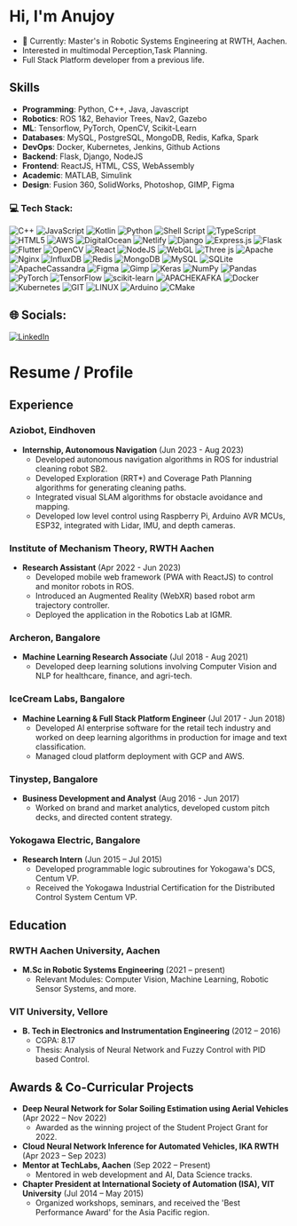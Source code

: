 # Hi, I'm Anujoy
- 🔭 Currently: Master's in Robotic Systems Engineering at RWTH, Aachen.
- Interested in multimodal Perception,Task Planning.
- Full Stack Platform developer from a previous life.

## **Skills**
- **Programming**: Python, C++, Java, Javascript
- **Robotics**: ROS 1&2, Behavior Trees, Nav2, Gazebo
- **ML**: Tensorflow, PyTorch, OpenCV, Scikit-Learn
- **Databases**: MySQL, PostgreSQL, MongoDB, Redis, Kafka, Spark
- **DevOps**: Docker, Kubernetes, Jenkins, Github Actions 
- **Backend**: Flask, Django, NodeJS
- **Frontend**: ReactJS, HTML, CSS, WebAssembly
- **Academic**: MATLAB, Simulink
- **Design**: Fusion 360, SolidWorks, Photoshop, GIMP, Figma

### 💻 Tech Stack:
![C++](https://img.shields.io/badge/c++-%2300599C.svg?style=for-the-badge&logo=c%2B%2B&logoColor=white) ![JavaScript](https://img.shields.io/badge/javascript-%23323330.svg?style=for-the-badge&logo=javascript&logoColor=%23F7DF1E) ![Kotlin](https://img.shields.io/badge/kotlin-%237F52FF.svg?style=for-the-badge&logo=kotlin&logoColor=white) ![Python](https://img.shields.io/badge/python-3670A0?style=for-the-badge&logo=python&logoColor=ffdd54) ![Shell Script](https://img.shields.io/badge/shell_script-%23121011.svg?style=for-the-badge&logo=gnu-bash&logoColor=white) ![TypeScript](https://img.shields.io/badge/typescript-%23007ACC.svg?style=for-the-badge&logo=typescript&logoColor=white) ![HTML5](https://img.shields.io/badge/html5-%23E34F26.svg?style=for-the-badge&logo=html5&logoColor=white) ![AWS](https://img.shields.io/badge/AWS-%23FF9900.svg?style=for-the-badge&logo=amazon-aws&logoColor=white) ![DigitalOcean](https://img.shields.io/badge/DigitalOcean-%230167ff.svg?style=for-the-badge&logo=digitalOcean&logoColor=white) ![Netlify](https://img.shields.io/badge/netlify-%23000000.svg?style=for-the-badge&logo=netlify&logoColor=#00C7B7) ![Django](https://img.shields.io/badge/django-%23092E20.svg?style=for-the-badge&logo=django&logoColor=white) ![Express.js](https://img.shields.io/badge/express.js-%23404d59.svg?style=for-the-badge&logo=express&logoColor=%2361DAFB) ![Flask](https://img.shields.io/badge/flask-%23000.svg?style=for-the-badge&logo=flask&logoColor=white) ![Flutter](https://img.shields.io/badge/Flutter-%2302569B.svg?style=for-the-badge&logo=Flutter&logoColor=white) ![OpenCV](https://img.shields.io/badge/opencv-%23white.svg?style=for-the-badge&logo=opencv&logoColor=white) ![React](https://img.shields.io/badge/react-%2320232a.svg?style=for-the-badge&logo=react&logoColor=%2361DAFB) ![NodeJS](https://img.shields.io/badge/node.js-6DA55F?style=for-the-badge&logo=node.js&logoColor=white) ![WebGL](https://img.shields.io/badge/WebGL-990000?logo=webgl&logoColor=white&style=for-the-badge) ![Three js](https://img.shields.io/badge/threejs-black?style=for-the-badge&logo=three.js&logoColor=white) ![Apache](https://img.shields.io/badge/apache-%23D42029.svg?style=for-the-badge&logo=apache&logoColor=white) ![Nginx](https://img.shields.io/badge/nginx-%23009639.svg?style=for-the-badge&logo=nginx&logoColor=white) ![InfluxDB](https://img.shields.io/badge/InfluxDB-22ADF6?style=for-the-badge&logo=InfluxDB&logoColor=white) ![Redis](https://img.shields.io/badge/redis-%23DD0031.svg?style=for-the-badge&logo=redis&logoColor=white) ![MongoDB](https://img.shields.io/badge/MongoDB-%234ea94b.svg?style=for-the-badge&logo=mongodb&logoColor=white) ![MySQL](https://img.shields.io/badge/mysql-%2300000f.svg?style=for-the-badge&logo=mysql&logoColor=white) ![SQLite](https://img.shields.io/badge/sqlite-%2307405e.svg?style=for-the-badge&logo=sqlite&logoColor=white) ![ApacheCassandra](https://img.shields.io/badge/cassandra-%231287B1.svg?style=for-the-badge&logo=apache-cassandra&logoColor=white) ![Figma](https://img.shields.io/badge/figma-%23F24E1E.svg?style=for-the-badge&logo=figma&logoColor=white) ![Gimp](https://img.shields.io/badge/Gimp-657D8B?style=for-the-badge&logo=gimp&logoColor=FFFFFF) ![Keras](https://img.shields.io/badge/Keras-%23D00000.svg?style=for-the-badge&logo=Keras&logoColor=white) ![NumPy](https://img.shields.io/badge/numpy-%23013243.svg?style=for-the-badge&logo=numpy&logoColor=white) ![Pandas](https://img.shields.io/badge/pandas-%23150458.svg?style=for-the-badge&logo=pandas&logoColor=white) ![PyTorch](https://img.shields.io/badge/PyTorch-%23EE4C2C.svg?style=for-the-badge&logo=PyTorch&logoColor=white) ![TensorFlow](https://img.shields.io/badge/TensorFlow-%23FF6F00.svg?style=for-the-badge&logo=TensorFlow&logoColor=white) ![scikit-learn](https://img.shields.io/badge/scikit--learn-%23F7931E.svg?style=for-the-badge&logo=scikit-learn&logoColor=white) ![APACHEKAFKA](https://img.shields.io/badge/apachekafka-231F20.svg?style=for-the-badge&logo=apachekafka&logoColor=white&color=%23231F20) ![Docker](https://img.shields.io/badge/docker-%230db7ed.svg?style=for-the-badge&logo=docker&logoColor=white) ![Kubernetes](https://img.shields.io/badge/kubernetes-%23326ce5.svg?style=for-the-badge&logo=kubernetes&logoColor=white) ![GIT](https://img.shields.io/badge/Git-fc6d26?style=for-the-badge&logo=git&logoColor=white) ![LINUX](https://img.shields.io/badge/Linux-FCC624?style=for-the-badge&logo=linux&logoColor=black) ![Arduino](https://img.shields.io/badge/-Arduino-00979D?style=for-the-badge&logo=Arduino&logoColor=white) ![CMake](https://img.shields.io/badge/CMake-%23008FBA.svg?style=for-the-badge&logo=cmake&logoColor=white)

## 🌐 Socials:
[![LinkedIn](https://img.shields.io/badge/LinkedIn-%230077B5.svg?logo=linkedin&logoColor=white)](https://linkedin.com/in/https://de.linkedin.com/in/datamonger) 

# **Resume / Profile**

## **Experience**

### **Aziobot, Eindhoven**
- **Internship, Autonomous Navigation** (Jun 2023 - Aug 2023)
  - Developed autonomous navigation algorithms in ROS for industrial cleaning robot SB2.
  - Developed Exploration (RRT*) and Coverage Path Planning algorithms for generating cleaning paths.
  - Integrated visual SLAM algorithms for obstacle avoidance and mapping.
  - Developed low level control using Raspberry Pi, Arduino AVR MCUs, ESP32, integrated with Lidar, IMU, and depth cameras.

### **Institute of Mechanism Theory, RWTH Aachen**
- **Research Assistant** (Apr 2022 - Jun 2023)
  - Developed mobile web framework (PWA with ReactJS) to control and monitor robots in ROS.
  - Introduced an Augmented Reality (WebXR) based robot arm trajectory controller.
  - Deployed the application in the Robotics Lab at IGMR.

### **Archeron, Bangalore**
- **Machine Learning Research Associate** (Jul 2018 - Aug 2021)
  - Developed deep learning solutions involving Computer Vision and NLP for healthcare, finance, and agri-tech.

### **IceCream Labs, Bangalore**
- **Machine Learning & Full Stack Platform Engineer** (Jul 2017 - Jun 2018)
  - Developed AI enterprise software for the retail tech industry and worked on deep learning algorithms in production for image and text classification.
  - Managed cloud platform deployment with GCP and AWS.

### **Tinystep, Bangalore**
- **Business Development and Analyst** (Aug 2016 - Jun 2017)
  - Worked on brand and market analytics, developed custom pitch decks, and directed content strategy.

### **Yokogawa Electric, Bangalore**
- **Research Intern** (Jun 2015 – Jul 2015)
  - Developed programmable logic subroutines for Yokogawa's DCS, Centum VP.
  - Received the Yokogawa Industrial Certification for the Distributed Control System Centum VP.

## **Education**

### **RWTH Aachen University, Aachen**
- **M.Sc in Robotic Systems Engineering** (2021 – present)
  - Relevant Modules: Computer Vision, Machine Learning, Robotic Sensor Systems, and more.

### **VIT University, Vellore**
- **B. Tech in Electronics and Instrumentation Engineering** (2012 – 2016)
  - CGPA: 8.17
  - Thesis: Analysis of Neural Network and Fuzzy Control with PID based Control.



## **Awards & Co-Curricular Projects**
- **Deep Neural Network for Solar Soiling Estimation using Aerial Vehicles** (Apr 2022 – Nov 2022)
  - Awarded as the winning project of the Student Project Grant for 2022.
- **Cloud Neural Network Inference for Automated Vehicles, IKA RWTH** (Apr 2023 – Sep 2023)
- **Mentor at TechLabs, Aachen** (Sep 2022 – Present)
  - Mentored in web development and AI, Data Science tracks.
- **Chapter President at International Society of Automation (ISA), VIT University** (Jul 2014 – May 2015)
  - Organized workshops, seminars, and received the 'Best Performance Award' for the Asia Pacific region.

